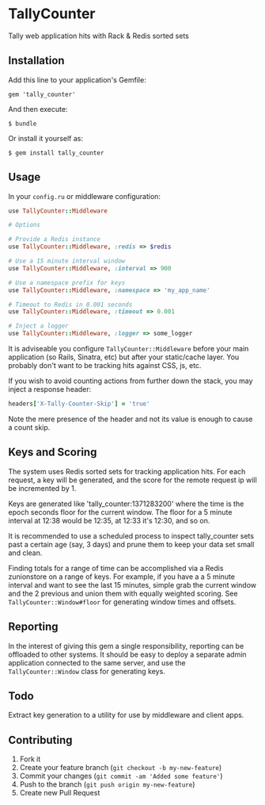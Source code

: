 # TallyCounter

Tally web application hits with Rack & Redis sorted sets

## Installation

Add this line to your application's Gemfile:

    gem 'tally_counter'

And then execute:

    $ bundle

Or install it yourself as:

    $ gem install tally_counter

## Usage

In your `config.ru` or middleware configuration:

```ruby
use TallyCounter::Middleware

# Options

# Provide a Redis instance
use TallyCounter::Middleware, :redis => $redis

# Use a 15 minute interval window
use TallyCounter::Middleware, :interval => 900

# Use a namespace prefix for keys
use TallyCounter::Middleware, :namespace => 'my_app_name'

# Timeout to Redis in 0.001 seconds
use TallyCounter::Middleware, :timeout => 0.001

# Inject a logger
use TallyCounter::Middleware, :logger => some_logger
```

It is adviseable you configure `TallyCounter::Middleware` before
your main application (so Rails, Sinatra, etc) but after your
static/cache layer.  You probably don't want to be tracking hits
against CSS, js, etc.

If you wish to avoid counting actions from further down the stack,
you may inject a response header:

```ruby
headers['X-Tally-Counter-Skip'] = 'true'
```

Note the mere presence of the header and not its value is enough
to cause a count skip.

## Keys and Scoring

The system uses Redis sorted sets for tracking application hits.
For each request, a key will be generated, and the score for the
remote request ip will be incremented by 1.

Keys are generated like 'tally_counter:1371283200' where the time
is the epoch seconds floor for the current window.  The floor for
a 5 minute interval at 12:38 would be 12:35, at 12:33 it's 12:30,
and so on.

It is recommended to use a scheduled process to inspect tally_counter
sets past a certain age (say, 3 days) and prune them to keep your
data set small and clean.

Finding totals for a range of time can be accomplished via a Redis
zunionstore on a range of keys.  For example, if you have a a 5
minute interval and want to see the last 15 minutes, simple grab
the current window and the 2 previous and union them with equally
weighted scoring.  See `TallyCounter::Window#floor` for generating
window times and offsets.

## Reporting

In the interest of giving this gem a single responsibility, reporting
can be offloaded to other systems.  It should be easy to deploy
a separate admin application connected to the same server, and use
the `TallyCounter::Window` class for generating keys.

## Todo

Extract key generation to a utility for use by middleware and client
apps.

## Contributing

1. Fork it
2. Create your feature branch (`git checkout -b my-new-feature`)
3. Commit your changes (`git commit -am 'Added some feature'`)
4. Push to the branch (`git push origin my-new-feature`)
5. Create new Pull Request
